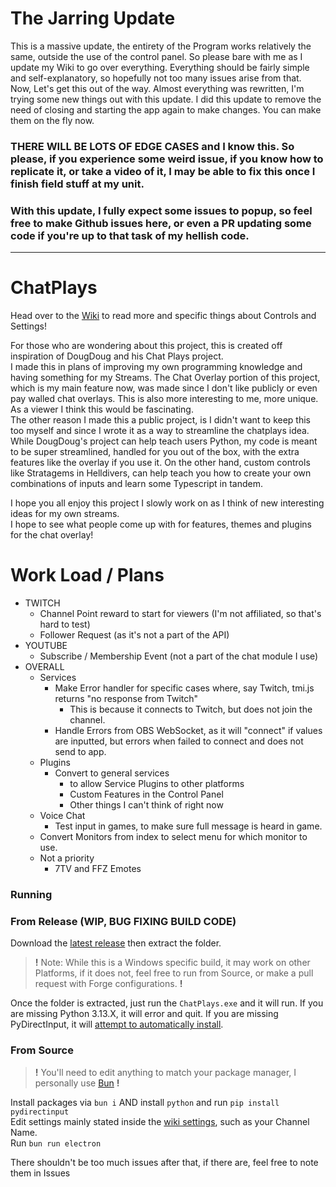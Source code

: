 # The Jarring Update
This is a massive update, the entirety of the Program works relatively the same, outside the use of the control panel. So please bare with me as I update my Wiki to go over everything. Everything should be fairly simple and self-explanatory, so hopefully not too many issues arise from that.  
Now, Let's get this out of the way. Almost everything was rewritten, I'm trying some new things out with this update. I did this update to remove the need of closing and starting the app again to make changes. You can make them on the fly now.  
### **THERE WILL BE LOTS OF EDGE CASES** and I know this. So please, if you experience some weird issue, if you know how to replicate it, or take a video of it, I may be able to fix this once I finish field stuff at my unit.  
### With this update, I fully expect some issues to popup, so feel free to make Github issues here, or even a PR updating some code if you're up to that task of my hellish code.

---

# ChatPlays
Head over to the [Wiki](https://github.com/AlgorithmicPolicyIndex/ChatPlays/wiki) to read more and specific things about Controls and Settings!  

For those who are wondering about this project, this is created off inspiration of DougDoug and his Chat Plays project.  
I made this in plans of improving my own programming knowledge and having something for my Streams. The Chat Overlay portion of this project, which is my main feature now, was made since I don't like publicly or even pay walled chat overlays. This is also more interesting to me, more unique. As a viewer I think this would be fascinating.  
The other reason I made this a public project, is I didn't want to keep this too myself and since I wrote it as a way to streamline the chatplays idea.  
While DougDoug's project can help teach users Python, my code is meant to be super streamlined, handled for you out of the box, with the extra features like the overlay if you use it. On the other hand, custom controls like Stratagems in Helldivers, can help teach you how to create your own combinations of inputs and learn some Typescript in tandem.

I hope you all enjoy this project I slowly work on as I think of new interesting ideas for my own streams.  
I hope to see what people come up with for features, themes and plugins for the chat overlay!

# Work Load / Plans
  - TWITCH
      - Channel Point reward to start for viewers (I'm not affiliated, so that's hard to test)
      - Follower Request (as it's not a part of the API)
  - YOUTUBE
      - Subscribe / Membership Event (not a part of the chat module I use)
  - OVERALL
      - Services
        - Make Error handler for specific cases where, say Twitch, tmi.js returns "no response from Twitch"
          - This is because it connects to Twitch, but does not join the channel.
        - Handle Errors from OBS WebSocket, as it will "connect" if values are inputted, but errors when failed to connect and does not send to app.
      - Plugins
        - Convert to general services
          - to allow Service Plugins to other platforms
          - Custom Features in the Control Panel
          - Other things I can't think of right now
      - Voice Chat
         - Test input in games, to make sure full message is heard in game.
      - Convert Monitors from index to select menu for which monitor to use.
      - Not a priority
           - 7TV and FFZ Emotes

### Running
### From Release (WIP, BUG FIXING BUILD CODE)
Download the [latest release](https://github.com/AlgorithmicPolicyIndex/ChatPlays/releases/latest) then extract the folder.
> **!** Note: While this is a Windows specific build, it may work on other Platforms, if it does not, feel free to run from Source, or make a pull request with Forge configurations. **!**

Once the folder is extracted, just run the `ChatPlays.exe` and it will run.
If you are missing Python 3.13.X, it will error and quit. If you are missing PyDirectInput, it will [attempt to automatically install](https://github.com/AlgorithmicPolicyIndex/ChatPlays/blob/main/src/index.ts#L50-L72).
### From Source
> **!** You'll need to edit anything to match your package manager, I personally use [Bun](https://bun.sh) **!**

Install packages via `bun i` AND install `python` and run `pip install pydirectinput`  
Edit settings mainly stated inside the [wiki settings](https://github.com/AlgorithmicPolicyIndex/ChatPlays/wiki/Settings#main-settings), such as your Channel Name.  
Run `bun run electron`  

There shouldn't be too much issues after that, if there are, feel free to note them in Issues